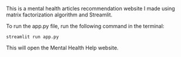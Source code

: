 This is a mental health articles recommendation website I made using matrix factorization algorithm and Streamlit.

To run the app.py file, run the following command in the terminal:

```
streamlit run app.py
```

This will open the Mental Health Help website.
